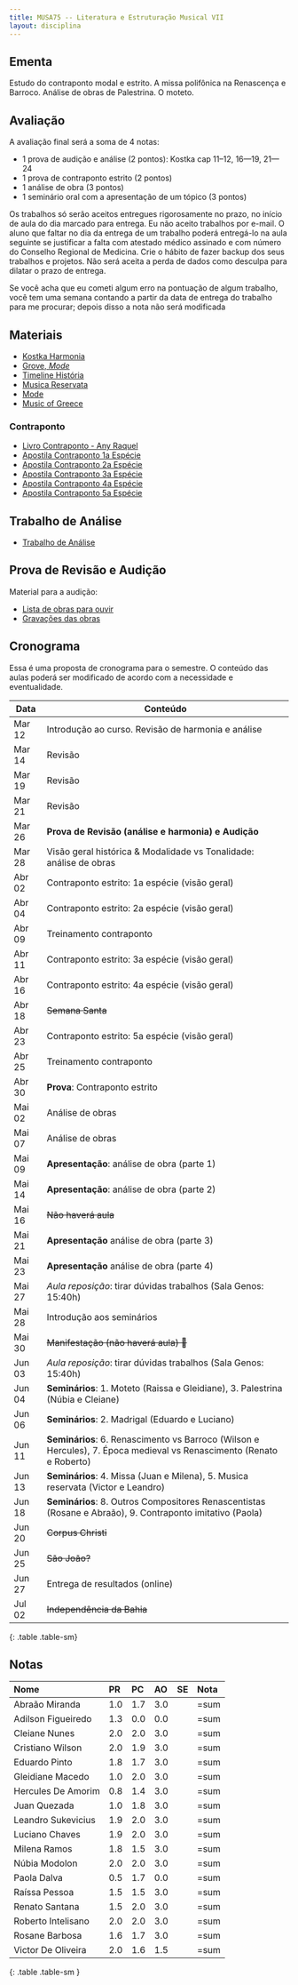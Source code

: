 ```yaml
---
title: MUSA75 -- Literatura e Estruturação Musical VII
layout: disciplina
---
```


## Ementa

Estudo do contraponto modal e estrito. A missa polifônica na Renascença e Barroco. Análise de obras de Palestrina. O moteto.

## Avaliação

A avaliação final será a soma de 4 notas:

 - 1 prova de audição e análise (2 pontos): Kostka cap 11–12, 16—19, 21—24
 - 1 prova de contraponto estrito (2 pontos)
 - 1 análise de obra (3 pontos)
 - 1 seminário oral com a apresentação de um tópico (3 pontos)

Os trabalhos só serão aceitos entregues rigorosamente no prazo, no
início de aula do dia marcado para entrega. Eu não aceito trabalhos por
e-mail. O aluno que faltar no dia da entrega de um trabalho poderá
entregá-lo na aula seguinte se justificar a falta com atestado médico
assinado e com número do Conselho Regional de Medicina. Crie o hábito de
fazer backup dos seus trabalhos e projetos. Não será aceita a perda de
dados como desculpa para dilatar o prazo de entrega.

Se você acha que eu cometi algum erro na pontuação de algum trabalho,
você tem uma semana contando a partir da data de entrega do trabalho
para me procurar; depois disso a nota não será modificada

## Materiais

- [Kostka Harmonia][1]
- [Grove, _Mode_][2]
- [Timeline História][4]
- [Musica Reservata](https://en.wikipedia.org/wiki/Musica_reservata)
- [Mode](https://en.wikipedia.org/wiki/Mode_(music))
- [Music of Greece](https://en.wikipedia.org/wiki/Music_of_Greece)

### Contraponto

- [Livro Contraponto - Any Raquel][5]
- [Apostila Contraponto 1a Espécie][6]
- [Apostila Contraponto 2a Espécie][7]
- [Apostila Contraponto 3a Espécie][8]
- [Apostila Contraponto 4a Espécie][9]
- [Apostila Contraponto 5a Espécie][10]

## Trabalho de Análise

  * [Trabalho de Análise](/pedro/trabalho-analise/)

## Prova de Revisão e Audição

Material para a audição:

- [Lista de obras para ouvir](/pedro/lista-prova-audicao-lem-7/)
- [Gravações das obras][3]

## Cronograma

Essa é uma proposta de cronograma para o semestre. O conteúdo das aulas poderá ser modificado de acordo com a necessidade e eventualidade.

Data | Conteúdo
 --- | ---
Mar 12 | Introdução ao curso. Revisão de harmonia e análise
Mar 14 | Revisão
Mar 19 | Revisão
Mar 21 | Revisão
Mar 26 | **Prova de Revisão (análise e harmonia) e Audição**
Mar 28 | Visão geral histórica & Modalidade vs Tonalidade: análise de obras
Abr 02 | Contraponto estrito: 1a espécie (visão geral)
Abr 04 | Contraponto estrito: 2a espécie (visão geral)
Abr 09 | Treinamento contraponto
Abr 11 | Contraponto estrito: 3a espécie (visão geral)
Abr 16 | Contraponto estrito: 4a espécie (visão geral)
Abr 18 | <del>Semana Santa</del>
Abr 23 | Contraponto estrito: 5a espécie (visão geral)
Abr 25 | Treinamento contraponto
Abr 30 | **Prova**: Contraponto estrito
Mai 02 | Análise de obras
Mai 07 | Análise de obras
Mai 09 | **Apresentação**: análise de obra (parte 1)
Mai 14 | **Apresentação**: análise de obra (parte 2)
Mai 16 | <del>Não haverá aula</del>
Mai 21 | **Apresentação** análise de obra (parte 3)
Mai 23 | **Apresentação** análise de obra (parte 4)
Mai 27 | *Aula reposição*: tirar dúvidas trabalhos (Sala Genos: 15:40h)
Mai 28 | Introdução aos seminários
Mai 30 | <del>Manifestação (não haverá aula) 🙁</del>
Jun 03 | *Aula reposição*: tirar dúvidas trabalhos (Sala Genos: 15:40h)
Jun 04 | **Seminários**: 1. Moteto (Raissa e Gleidiane), 3. Palestrina (Núbia e Cleiane)
Jun 06 | **Seminários**: 2. Madrigal (Eduardo e Luciano)
Jun 11 | **Seminários**: 6. Renascimento vs Barroco (Wilson e Hercules), 7. Época medieval vs Renascimento (Renato e Roberto)
Jun 13 | **Seminários**: 4. Missa (Juan e Milena), 5. Musica reservata (Victor e Leandro)
Jun 18 | **Seminários**: 8. Outros Compositores Renascentistas (Rosane e Abraão), 9. Contraponto imitativo (Paola)
Jun 20 | <del>Corpus Christi</del>
Jun 25 | <del>São João?</del>
Jun 27 | Entrega de resultados (online)
Jul 02 | <del>Independência da Bahia</del>
{: .table .table-sm}

## Notas


| Nome               | PR | PC | AO | SE | Nota |
|:-------------------|:---|:---|:---|:---|:-----|
| Abraão Miranda     | 1.0| 1.7| 3.0|    | =sum |
| Adilson Figueiredo | 1.3| 0.0| 0.0|    | =sum |
| Cleiane Nunes      | 2.0| 2.0| 3.0|    | =sum |
| Cristiano Wilson   | 2.0| 1.9| 3.0|    | =sum |
| Eduardo Pinto      | 1.8| 1.7| 3.0|    | =sum |
| Gleidiane Macedo   | 1.0| 2.0| 3.0|    | =sum |
| Hercules De Amorim | 0.8| 1.4| 3.0|    | =sum |
| Juan Quezada       | 1.0| 1.8| 3.0|    | =sum |
| Leandro Sukevicius | 1.9| 2.0| 3.0|    | =sum |
| Luciano Chaves     | 1.9| 2.0| 3.0|    | =sum |
| Milena Ramos       | 1.8| 1.5| 3.0|    | =sum |
| Núbia Modolon      | 2.0| 2.0| 3.0|    | =sum |
| Paola Dalva        | 0.5| 1.7| 0.0|    | =sum |
| Raíssa Pessoa      | 1.5| 1.5| 3.0|    | =sum |
| Renato Santana     | 1.5| 2.0| 3.0|    | =sum |
| Roberto Intelisano | 2.0| 2.0| 3.0|    | =sum |
| Rosane Barbosa     | 1.6| 1.7| 3.0|    | =sum |
| Victor De Oliveira | 2.0| 1.6| 1.5|    | =sum |
{: .table .table-sm }


[1]: https://www.dropbox.com/s/bb23zsxbr3099ex/Kostka%20Tonal%20Harmony%20Traduzido.pdf?dl=1
[2]: https://www.dropbox.com/s/bbm0s7uzz1n9odt/Mode.pdf?dl=1
[3]: https://www.dropbox.com/s/av3ej8t7ihbv3d3/LEM%207%20Musicas%20para%20Prova%20de%20Audicao.zip?dl=1
[4]: https://www.dropbox.com/s/gv7jwrsaxldv7ve/Timeline%20Historia.pages?dl=1
[5]: https://www.dropbox.com/s/9wyfa8hpz5rk13b/Contraponto-Modal-Any-Raquel-Carvalho.pdf?dl=1
[6]: https://www.dropbox.com/s/dsq28pk5p62km3g/Contraponto%201.pdf?dl=1 
[7]: https://www.dropbox.com/s/sx25psspxi1n7vl/Contraponto%202.pdf?dl=1
[8]: https://www.dropbox.com/s/e03f5n23jom8e84/Contraponto%203.pdf?dl=1
[9]: https://www.dropbox.com/s/il5d1ttyww31gsx/Contraponto%204.pdf?dl=1
[10]: https://www.dropbox.com/s/wjajrbxney7x8zu/Contraponto%205.pdf?dl=1
